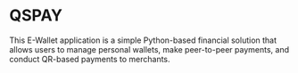 # QSPAY
This E-Wallet application is a simple Python-based financial solution that allows users to manage personal wallets, make peer-to-peer payments, and conduct QR-based payments to merchants.
